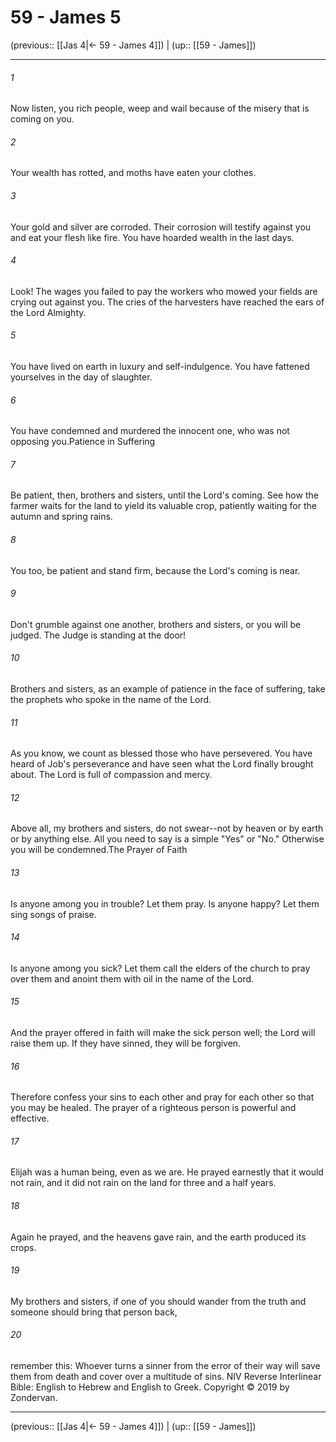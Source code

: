# 59 - James 5

(previous:: [[Jas 4|← 59 - James 4]]) | (up:: [[59 - James]])

***


###### 1 
Now listen, you rich people, weep and wail because of the misery that is coming on you. 

###### 2 
Your wealth has rotted, and moths have eaten your clothes. 

###### 3 
Your gold and silver are corroded. Their corrosion will testify against you and eat your flesh like fire. You have hoarded wealth in the last days. 

###### 4 
Look! The wages you failed to pay the workers who mowed your fields are crying out against you. The cries of the harvesters have reached the ears of the Lord Almighty. 

###### 5 
You have lived on earth in luxury and self-indulgence. You have fattened yourselves in the day of slaughter. 

###### 6 
You have condemned and murdered the innocent one, who was not opposing you.Patience in Suffering 

###### 7 
Be patient, then, brothers and sisters, until the Lord's coming. See how the farmer waits for the land to yield its valuable crop, patiently waiting for the autumn and spring rains. 

###### 8 
You too, be patient and stand firm, because the Lord's coming is near. 

###### 9 
Don't grumble against one another, brothers and sisters, or you will be judged. The Judge is standing at the door! 

###### 10 
Brothers and sisters, as an example of patience in the face of suffering, take the prophets who spoke in the name of the Lord. 

###### 11 
As you know, we count as blessed those who have persevered. You have heard of Job's perseverance and have seen what the Lord finally brought about. The Lord is full of compassion and mercy. 

###### 12 
Above all, my brothers and sisters, do not swear--not by heaven or by earth or by anything else. All you need to say is a simple "Yes" or "No." Otherwise you will be condemned.The Prayer of Faith 

###### 13 
Is anyone among you in trouble? Let them pray. Is anyone happy? Let them sing songs of praise. 

###### 14 
Is anyone among you sick? Let them call the elders of the church to pray over them and anoint them with oil in the name of the Lord. 

###### 15 
And the prayer offered in faith will make the sick person well; the Lord will raise them up. If they have sinned, they will be forgiven. 

###### 16 
Therefore confess your sins to each other and pray for each other so that you may be healed. The prayer of a righteous person is powerful and effective. 

###### 17 
Elijah was a human being, even as we are. He prayed earnestly that it would not rain, and it did not rain on the land for three and a half years. 

###### 18 
Again he prayed, and the heavens gave rain, and the earth produced its crops. 

###### 19 
My brothers and sisters, if one of you should wander from the truth and someone should bring that person back, 

###### 20 
remember this: Whoever turns a sinner from the error of their way will save them from death and cover over a multitude of sins. NIV Reverse Interlinear Bible: English to Hebrew and English to Greek. Copyright © 2019 by Zondervan.

***

(previous:: [[Jas 4|← 59 - James 4]]) | (up:: [[59 - James]])
